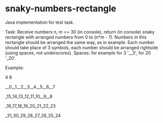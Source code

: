 # snaky-numbers-rectangle
Java implementation for test task.

Task:
Receive numbers n, m <= 30 (in console), return (in console) snaky rectangle with arranged numbers from 0 to (n*m - 1).
Numbers in this rectangle should be arranged the same way, as in example. 
Each number should take place of 3 symbols, each number should be arranged rightside (using spaces, not underscores).
Spaces: for example for 3 '__3', for 20 '_20'.

Example:

4 8

__0__1__2__3__4__5__6__7

_15_14_13_12_11_10__9__8

_16_17_18_19_20_21_22_23

_31_30_29_28_27_26_25_24
